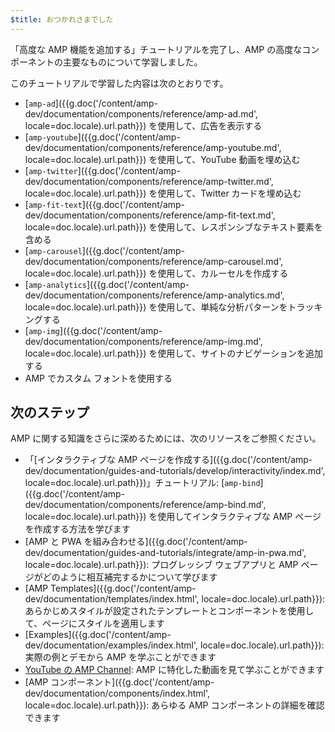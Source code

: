 ```yaml
---
$title: おつかれさまでした
---
```


「高度な AMP 機能を追加する」チュートリアルを完了し、AMP の高度なコンポーネントの主要なものについて学習しました。

このチュートリアルで学習した内容は次のとおりです。

- [`amp-ad`]({{g.doc('/content/amp-dev/documentation/components/reference/amp-ad.md', locale=doc.locale).url.path}}) を使用して、広告を表示する
- [`amp-youtube`]({{g.doc('/content/amp-dev/documentation/components/reference/amp-youtube.md', locale=doc.locale).url.path}}) を使用して、YouTube 動画を埋め込む
- [`amp-twitter`]({{g.doc('/content/amp-dev/documentation/components/reference/amp-twitter.md', locale=doc.locale).url.path}}) を使用して、Twitter カードを埋め込む
- [`amp-fit-text`]({{g.doc('/content/amp-dev/documentation/components/reference/amp-fit-text.md', locale=doc.locale).url.path}}) を使用して、レスポンシブなテキスト要素を含める
- [`amp-carousel`]({{g.doc('/content/amp-dev/documentation/components/reference/amp-carousel.md', locale=doc.locale).url.path}}) を使用して、カルーセルを作成する
- [`amp-analytics`]({{g.doc('/content/amp-dev/documentation/components/reference/amp-analytics.md', locale=doc.locale).url.path}}) を使用して、単純な分析パターンをトラッキングする
- [`amp-img`]({{g.doc('/content/amp-dev/documentation/components/reference/amp-img.md', locale=doc.locale).url.path}}) を使用して、サイトのナビゲーションを追加する
- AMP でカスタム フォントを使用する

## 次のステップ

AMP に関する知識をさらに深めるためには、次のリソースをご参照ください。

- 「[インタラクティブな AMP ページを作成する]({{g.doc('/content/amp-dev/documentation/guides-and-tutorials/develop/interactivity/index.md', locale=doc.locale).url.path}})」チュートリアル: [`amp-bind`]({{g.doc('/content/amp-dev/documentation/components/reference/amp-bind.md', locale=doc.locale).url.path}}) を使用してインタラクティブな AMP ページを作成する方法を学びます
- [AMP と PWA を組み合わせる]({{g.doc('/content/amp-dev/documentation/guides-and-tutorials/integrate/amp-in-pwa.md', locale=doc.locale).url.path}}): プログレッシブ ウェブアプリと AMP ページがどのように相互補完するかについて学びます
- [AMP Templates]({{g.doc('/content/amp-dev/documentation/templates/index.html', locale=doc.locale).url.path}}): あらかじめスタイルが設定されたテンプレートとコンポーネントを使用して、ページにスタイルを適用します
- [Examples]({{g.doc('/content/amp-dev/documentation/examples/index.html', locale=doc.locale).url.path}}): 実際の例とデモから AMP を学ぶことができます
- [YouTube の AMP Channel](https://www.youtube.com/channel/UCXPBsjgKKG2HqsKBhWA4uQw): AMP に特化した動画を見て学ぶことができます
- [AMP コンポーネント]({{g.doc('/content/amp-dev/documentation/components/index.html', locale=doc.locale).url.path}}): あらゆる AMP コンポーネントの詳細を確認できます

